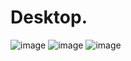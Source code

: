 # Desktop.

![image](https://github.com/Agricultural-Automation-System/Desktop/assets/112937503/28129353-11c2-4fcb-9b15-192365b7a3ec)
![image](https://github.com/Agricultural-Automation-System/Desktop/assets/112937503/d772c45e-b8c9-4f18-8096-e76b724242bb)
![image](https://github.com/Agricultural-Automation-System/Desktop/assets/112937503/44b38b3f-efc1-4ac5-b705-6b212bed2ded)


